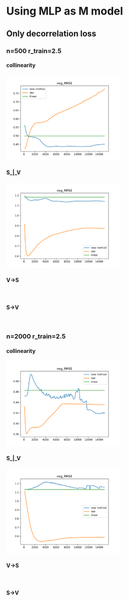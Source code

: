 # Using MLP as M model
## Only decorrelation loss
### n=500 r_train=2.5

#### collinearity
<img src="MLP/n=500_collinearity_15000_r=2.5.png" alt="" width="300">

#### S_|_V
<img src="MLP/n=500_S_|_V_15000_r=2.5.png" alt="" width="300">

#### V->S
<img src="MLP/n=500_V->S_15000_r=2.5.png" alt="" width="300">

#### S->V
<img src="MLP/n=500_S->V_15000_r=2.5.png" alt="" width="300">

### n=2000 r_train=2.5
#### collinearity
<img src="MLP/n=2000_collinearity_15000_r=2.5.png" alt="" width="300">

#### S_|_V
<img src="MLP/n=2000_S_|_V_15000_r=2.5.png" alt="" width="300">

#### V->S
<img src="MLP/n=2000_V->S_15000_r=2.5.png" alt="" width="300">

#### S->V
<img src="MLP/n=2000_S->V_15000_r=2.5.png" alt="" width="300">


